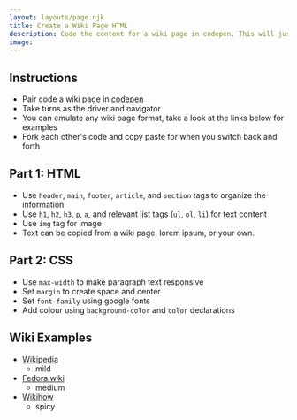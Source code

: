 ```yaml
---
layout: layouts/page.njk
title: Create a Wiki Page HTML 
description: Code the content for a wiki page in codepen. This will just focus on adding content in html.
image:
---
```


## Instructions
* Pair code a wiki page in [codepen](https://codepen.io)
* Take turns as the driver and navigator
* You can emulate any wiki page format, take a look at the links below for examples
* Fork each other's code and copy paste for when you switch back and forth

## Part 1: HTML
* Use `header`, `main`, `footer`, `article`, and `section` tags to organize the information
* Use `h1`, `h2`, `h3`, `p`, `a`, and relevant list tags (`ul`, `ol`, `li`) for text content
* Use `img` tag for image
* Text can be copied from a wiki page, lorem ipsum, or your own.

## Part 2: CSS
* Use `max-width` to make paragraph text responsive
* Set `margin` to create space and center
* Set `font-family` using google fonts
* Add colour using `background-color` and `color` declarations

## Wiki Examples
* [Wikipedia](https://en.wikipedia.org/wiki/HTML5)
  * mild
* [Fedora wiki](https://fedoraproject.org/wiki/Packaging:Node.js)
  * medium
* [Wikihow](https://www.wikihow.com/Be-Safe-and-Smart-on-the-Internet)
  * spicy